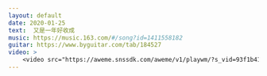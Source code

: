 ```yaml
---
layout: default
date: 2020-01-25
text:  又是一年好收成
music: https://music.163.com/#/song?id=1411558182
guitar: https://www.byguitar.com/tab/184527
video: >
    <video src="https://aweme.snssdk.com/aweme/v1/playwm/?s_vid=93f1b41336a8b7a442dbf1c29c6bbc5690652625df091a13955b50bc5ab828cb155557a6b7b915b7661e03b449aad240f3b92d55f042170daaa24c140ca8e5d8&amp;line=0" poster="https://p1.pstatp.com/large/tos-cn-p-0015/7ac606b4a13d48e5ad607eb33f130a77_1579956164.jpg" type="video/mp4" preload="auto" controls="controls" style="width: 100%;"></video>
---
```

